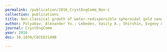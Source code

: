 ```yaml
---
permalink: /publication/2016_CrystEngComm_Non-c
collection: publications
title: Non-classical growth of water-redispersible spheroidal gold nanoparticles assisted by leonardite humate
author: Polyakov, Alexander Yu.; Lebedev, Vasily A.; Shirshin, Evgeny A.; Rumyantsev, Artem M.; Volikov, Alexander B.; Zherebker, Alexander; Garshev, Alexey V.; Goodilin, Eugene A.; Perminova, Irina V.
journal: CrystEngComm
year: 2016
doi: 10.1039/C6CE02149B

---
```



